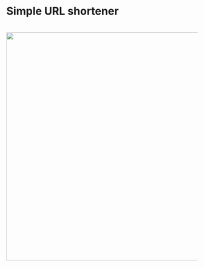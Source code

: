 # Simple URL shortener

# <img src="https://github.com/sv-dubov/Harder-DJanes/blob/main/assets/images/shortly_screen.jpg" width="600" >